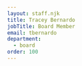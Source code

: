 ```yaml
---
layout: staff.njk
title: Tracey Bernardo
jobTitle: Board Member
email: tbernardo
department:
  - board
order: 100
---
```

